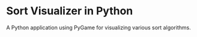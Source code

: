 # Sort Visualizer in Python
A Python application using PyGame for visualizing various sort algorithms.
